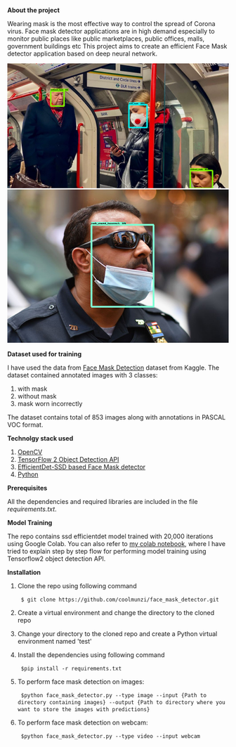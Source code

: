 <b> About the project </b>

Wearing mask is the most effective way to control the spread of Corona virus. Face mask detector applications are in high demand especially to monitor public places like public marketplaces, public offices, malls, government buildings etc  This project aims to create an efficient Face Mask detector application based on deep neural network.

![alt text](./readme_images/test2.png) ![alt text](./readme_images/test3.png)

<b> Dataset used for training </b>

I have used the data from [Face Mask Detection](https://www.kaggle.com/andrewmvd/face-mask-detection/activity) dataset from Kaggle. The dataset contained annotated images with 3 classes:
    
1. with mask
2. without mask
3. mask worn incorrectly

The dataset contains total of 853 images along with annotations in PASCAL VOC format.

<b> Technolgy stack used </b>

1. [OpenCV](https://opencv.org/) 
2. [TensorFlow 2 Object Detection API](https://github.com/tensorflow/models/tree/master/research/object_detection)
3. [EfficientDet-SSD based Face Mask detector](https://tfhub.dev/tensorflow/efficientdet/d1/1)
4. [Python](https://www.python.org/)


<b> Prerequisites </b>

All the dependencies and required libraries are included in the file _requirements.txt_.

<b> Model Training </b>

The repo contains ssd efficientdet model trained with 20,000 iterations using Google Colab. You can also refer to [my colab notebook](https://colab.research.google.com/drive/1tGTuIg2xJipoln8IC8cxH35Wr4nJ7930?usp=sharing), where I have tried to explain step by step flow for performing model training using Tensorflow2 object detection API. 

<b> Installation </b>

1. Clone the repo using following command 
    
        $ git clone https://github.com/coolmunzi/face_mask_detector.git
2. Create a virtual environment and change the directory to the cloned repo
3. Change your directory to the cloned repo and create a Python virtual environment named 'test'
4. Install the dependencies using following command
    
        $pip install -r requirements.txt
5. To perform face mask detection on images:
    
        $python face_mask_detector.py --type image --input {Path to directory containing images} --output {Path to directory where you want to store the images with predictions}
   
6. To perform face mask detection on webcam:
    
        $python face_mask_detector.py --type video --input webcam

